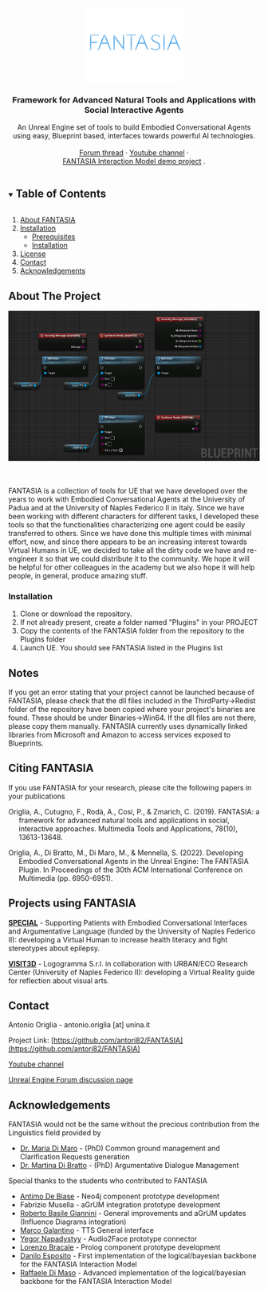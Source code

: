 <!--[![Stargazers][stars-shield]][stars-url] -->

<!-- PROJECT LOGO -->
<br />
<p align="center">
  <a href="https://github.com/antori82/FANTASIA">
    <img src="images/Logo.jpg" alt="Logo" width="200" height="150">
  </a>

  <h3 align="center">Framework for Advanced Natural Tools and Applications with Social Interactive Agents</h3>

  <p align="center">
    An Unreal Engine set of tools to build Embodied Conversational Agents using easy, Blueprint based, interfaces towards powerful AI technologies.
    <br />
    <br />
    <a href="https://forums.unrealengine.com/t/framework-for-advanced-natural-tools-and-applications-with-social-interactive-agents-fantasia/158706">Forum thread</a>
    ·
    <a href="https://www.youtube.com/channel/UChH-PYQw-_IZJM7nYJywevg">Youtube channel</a>
    ·
	<br />
	<a href="https://github.com/antori82/FANTASIATemplate">FANTASIA Interaction Model demo project</a>
	.
  </p>
</p>

<!-- TABLE OF CONTENTS -->
<details open="open">
  <summary><h2 style="display: inline-block">Table of Contents</h2></summary>
  <ol>
    <li>
      <a href="#about">About FANTASIA</a>
    </li>
    <li>
      <a href="#installation">Installation</a>
      <ul>
        <li><a href="#prerequisites">Prerequisites</a></li>
        <li><a href="#installation">Installation</a></li>
      </ul>
    </li>
    <li><a href="#license">License</a></li>
    <li><a href="#contact">Contact</a></li>
    <li><a href="#acknowledgements">Acknowledgements</a></li>
  </ol>
</details>

<!-- ABOUT THE PROJECT -->
## About The Project

<img src="images/Interaction.png" alt="Logo" height="300">
<br/>
<br/>
<br/>

FANTASIA is a collection of tools for UE that we have developed over the years to work with Embodied Conversational Agents at the University of Padua and at the University of Naples Federico II in Italy. Since we have been working with different characters for different tasks, I developed these tools so that the functionalities characterizing one agent could be easily transferred to others. Since we have done this multiple times with minimal effort, now, and since there appears to be an increasing interest towards Virtual Humans in UE, we decided to take all the dirty code we have and re-engineer it so that we could distribute it to the community. We hope it will be helpful for other colleagues in the academy but we also hope it will help people, in general, produce amazing stuff.

### Installation

1. Clone or download the repository.
2. If not already present, create a folder named "Plugins" in your PROJECT
3. Copy the contents of the FANTASIA folder from the repository to the Plugins folder
4. Launch UE. You should see FANTASIA listed in the Plugins list

## Notes

If you get an error stating that your project cannot be launched because of FANTASIA, please check that the dll files included in the ThirdParty->Redist folder of the repository have been copied where your project's binaries are found. These should be under Binaries->Win64. If the dll files are not there, please copy them manually. FANTASIA currently uses dynamically linked libraries from Microsoft and Amazon to access services exposed to Blueprints.

## Citing FANTASIA

If you use FANTASIA for your research, please cite the following papers in your publications

<div id="refs" class="references csl-bib-body hanging-indent">

<div id="ref-xie2018" class="csl-entry">

Origlia, A., Cutugno, F., Rodà, A., Cosi, P., & Zmarich, C. (2019). FANTASIA: a framework for advanced natural tools and applications in social, interactive approaches. Multimedia Tools and Applications, 78(10), 13613-13648.

</div>

<div id="ref-xie2018" class="csl-entry">

Origlia, A., Di Bratto, M., Di Maro, M., & Mennella, S. (2022). Developing Embodied Conversational Agents in the Unreal Engine: The FANTASIA Plugin. In Proceedings of the 30th ACM International Conference on Multimedia (pp. 6950-6951).

</div>

</div>

## Projects using FANTASIA

<a href="https://www.specialprojectunina.com/"><strong>SPECIAL</strong></a> - Supporting Patients with Embodied Conversational Interfaces and Argumentative Language (funded by the University of Naples Federico II): developing a Virtual Human to increase health literacy and fight stereotypes about epilepsy.

<a href="https://www.logogramma.com/artificial-intelligence/progetti-di-ricerca-e-sviluppo-sperimentale-co-finanziati/visit3d/"><strong>VISIT3D</strong></a> - Logogramma S.r.l. in collaboration with URBAN/ECO Research Center (University of Naples Federico II): developing a Virtual Reality guide for reflection about visual arts.

<!-- CONTACT -->
## Contact

Antonio Origlia - antonio.origlia [at] unina.it

Project Link: [https://github.com/antori82/FANTASIA](https://github.com/antori82/FANTASIA)

[Youtube channel](https://www.youtube.com/channel/UChH-PYQw-_IZJM7nYJywevg)

[Unreal Engine Forum discussion page](https://forums.unrealengine.com/t/framework-for-advanced-natural-tools-and-applications-with-social-interactive-agents-fantasia/158706) 


<!-- ACKNOWLEDGEMENTS -->
## Acknowledgements

FANTASIA would not be the same without the precious contribution from the Linguistics field provided by

* <a href="https://www.linkedin.com/in/maria-di-maro-b43261120/">Dr. Maria Di Maro</a> - (PhD) Common ground management and Clarification Requests generation
* <a href="https://www.linkedin.com/in/martina-di-bratto-95034322b/">Dr. Martina Di Bratto</a> - (PhD) Argumentative Dialogue Management

Special thanks to the students who contributed to FANTASIA

* <a href="https://www.linkedin.com/in/antimo-de-biase-3660b6202/">Antimo De Biase</a> - Neo4j component prototype development
* Fabrizio Musella - aGrUM integration prototype development
* <a href="https://www.linkedin.com/in/rbgdotbrush/">Roberto Basile Giannini</a> - General improvements and aGrUM updates (Influence Diagrams integration)
* <a href="https://www.linkedin.com/in/marco-galantino-232a07300">Marco Galantino</a> - TTS General interface
* <a href="https://www.linkedin.com/in/yegor-napadystyy-b5482b2bb/">Yegor Napadystyy</a> - Audio2Face prototype connector
* <a href="https://www.linkedin.com/in/lorenzo-bracale-6001b1331/">Lorenzo Bracale</a> - Prolog component prototype development
* <a href="https://www.linkedin.com/in/danierspo/">Danilo Esposito</a> - First implementation of the logical/bayesian backbone for the FANTASIA Interaction Model
* <a href="https://www.linkedin.com/in/raffaele-di-maso-a976b6377/">Raffaele Di Maso</a> - Advanced implementation of the logical/bayesian backbone for the FANTASIA Interaction Model

<!-- MARKDOWN LINKS & IMAGES -->
<!-- https://www.markdownguide.org/basic-syntax/#reference-style-links -->
[stars-shield]: https://img.shields.io/github/stars/github_username/repo.svg?style=for-the-badge
[stars-url]: https://github.com/antori82/FANTASIA/stargazers
[license-shield]: https://img.shields.io/github/license/github_username/repo.svg?style=for-the-badge
[license-url]: https://github.com/github_username/repo/blob/master/LICENSE.txt
